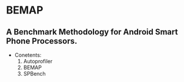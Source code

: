 BEMAP
=====
A Benchmark Methodology for Android Smart Phone Processors.
---

* Conetents:
  1. Autoprofiler
  2. BEMAP
  3. SPBench
